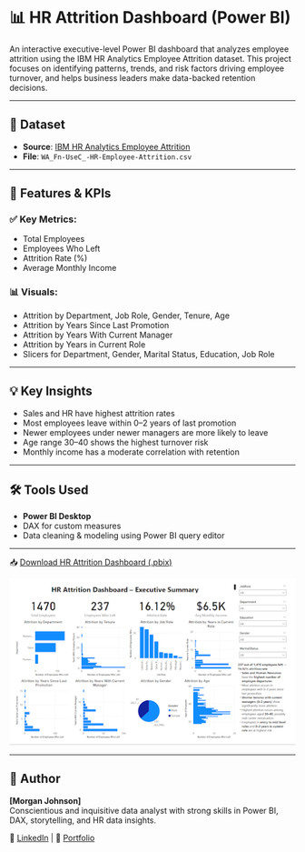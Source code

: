 # 📊 HR Attrition Dashboard (Power BI)

An interactive executive-level Power BI dashboard that analyzes employee attrition using the IBM HR Analytics Employee Attrition dataset. This project focuses on identifying patterns, trends, and risk factors driving employee turnover, and helps business leaders make data-backed retention decisions.

---

## 📁 Dataset
- **Source**: [IBM HR Analytics Employee Attrition](https://www.kaggle.com/datasets/pavansubhasht/ibm-hr-analytics-attrition-dataset)
- **File**: `WA_Fn-UseC_-HR-Employee-Attrition.csv`

---

## 📌 Features & KPIs

### ✅ Key Metrics:
- Total Employees
- Employees Who Left
- Attrition Rate (%)
- Average Monthly Income

### 📊 Visuals:
- Attrition by Department, Job Role, Gender, Tenure, Age
- Attrition by Years Since Last Promotion
- Attrition by Years With Current Manager
- Attrition by Years in Current Role
- Slicers for Department, Gender, Marital Status, Education, Job Role

---

## 💡 Key Insights

- Sales and HR have highest attrition rates
- Most employees leave within 0–2 years of last promotion
- Newer employees under newer managers are more likely to leave
- Age range 30–40 shows the highest turnover risk
- Monthly income has a moderate correlation with retention

---

## 🛠️ Tools Used
- **Power BI Desktop**
- DAX for custom measures
- Data cleaning & modeling using Power BI query editor
---
📥 [Download HR Attrition Dashboard (.pbix)](HR%20Attrition%20Dashboard.pbix?raw=true)

![HR Attrition Dashboard Preview](Dashboard%20Preview.png)

---

## 👤 Author
**[Morgan Johnson]**  
Conscientious and inquisitive data analyst with strong skills in Power BI, DAX, storytelling, and HR data insights.

📎 [LinkedIn](https://www.linkedin.com/in/morgan-johnson-8218b2177/) | 📂 [Portfolio](https://data-analysis-by-morgan.super.site/)



